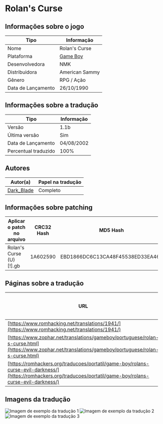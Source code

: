 # Rolan's Curse

## Informações sobre o jogo

| Tipo | Informação |
| ----------- | ----------- |
| Nome | Rolan's Curse |
| Plataforma | [Game Boy](../) |
| Desenvolvedora | NMK |
| Distribuidora | American Sammy |
| Gênero | RPG / Ação |
| Data de Lançamento | 26/10/1990 |

## Informações sobre a tradução

| Tipo | Informação |
| ----------- | ----------- |
| Versão | 1\.1b |
| Última versão | Sim |
| Data de Lançamento | 04/08/2002 |
| Percentual traduzido | 100% |

## Autores

| Autor(a) | Papel na tradução |
| ----------- | ----------- |
| [Dark\_Blade](../../../autores/dark_blade/) | Completo |

## Informações sobre patching

| Aplicar o patch no arquivo | CRC32 Hash | MD5 Hash |
| ----------- | ----------- | ----------- |
| Rolan's Curse \(U\) \[\!\]\.gb | 1A602590 | EBD1866DC6C13CA48F45538ED33EA46F |

## Páginas sobre a tradução

| URL | Oficial (publicado pelos autores) | Possuí link de download |
| ----------- | ----------- | ----------- |
| [https://www.romhacking.net/translations/1941/](https://www.romhacking.net/translations/1941/) | Não | Sim |
| [https://www.zophar.net/translations/gameboy/portuguese/rolan-s-curse.html](https://www.zophar.net/translations/gameboy/portuguese/rolan-s-curse.html) | Não | Sim |
| [https://romhackers.org/traducoes/portatil/game-boy/rolans-curse-evil-darkness/](https://romhackers.org/traducoes/portatil/game-boy/rolans-curse-evil-darkness/) | Não | Não |

## Imagens da tradução

![Imagem de exemplo da tradução 1](1.png)
![Imagem de exemplo da tradução 2](2.png)
![Imagem de exemplo da tradução 3](3.png)